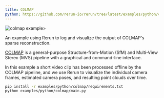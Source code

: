 ```yaml
---
title: COLMAP
python: https://github.com/rerun-io/rerun/tree/latest/examples/python/colmap/main.py
---
```


![colmap example>](https://static.rerun.io/ab7edab1aabe2c80faab3f901512c7841279c488_colmap1.png)

An example using Rerun to log and visualize the output of COLMAP's sparse reconstruction.

[COLMAP](https://colmap.github.io/index.html) is a general-purpose Structure-from-Motion (SfM) and Multi-View Stereo (MVS) pipeline with a graphical and command-line interface.

In this example a short video clip has been processed offline by the COLMAP pipeline, and we use Rerun to visualize the individual camera frames, estimated camera poses, and resulting point clouds over time.


```bash
pip install -r examples/python/colmap/requirements.txt
python examples/python/colmap/main.py
```
